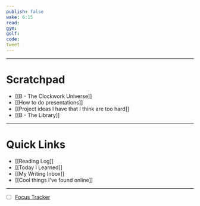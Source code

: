 ```yaml
---
publish: false
wake: 6:15
read:
gym:
golf:
code:
tweet
---
```

***
# Scratchpad
- [[B - The Clockwork Universe]]
- [[How to do presentations]]
- [[Project ideas I have that I think are too hard]]
- [[B - The Library]]



---
# Quick Links
- [[Reading Log]]
- [[Today I Learned]]
- [[My Writing Inbox]]
- [[Cool things I've found online]]

***
- [ ] [Focus Tracker](https://docs.google.com/spreadsheets/d/18ZL9CSRxE2z7pTKcaPGe3749GMO9Ov2UjVsRMQqShBk/edit#gid=696776801)